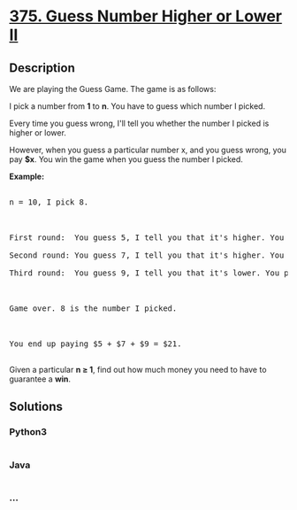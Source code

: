 # [375. Guess Number Higher or Lower II](https://leetcode.com/problems/guess-number-higher-or-lower-ii)

## Description
<p>We are playing the Guess Game. The game is as follows:</p>



<p>I pick a number from <strong>1</strong> to <strong>n</strong>. You have to guess which number I picked.</p>



<p>Every time you guess wrong, I&#39;ll tell you whether the number I picked is higher or lower.</p>



<p>However, when you guess a particular number x, and you guess wrong, you pay <b>$x</b>. You win the game when you guess the number I picked.</p>



<p><b>Example:</b></p>



<pre>

n = 10, I pick 8.



First round:  You guess 5, I tell you that it&#39;s higher. You pay $5.

Second round: You guess 7, I tell you that it&#39;s higher. You pay $7.

Third round:  You guess 9, I tell you that it&#39;s lower. You pay $9.



Game over. 8 is the number I picked.



You end up paying $5 + $7 + $9 = $21.

</pre>



<p>Given a particular <strong>n &ge; 1</strong>, find out how much money you need to have to guarantee a <b>win</b>.</p>


## Solutions


<!-- tabs:start -->

### **Python3**

```python

```

### **Java**

```java

```

### **...**
```

```

<!-- tabs:end -->
